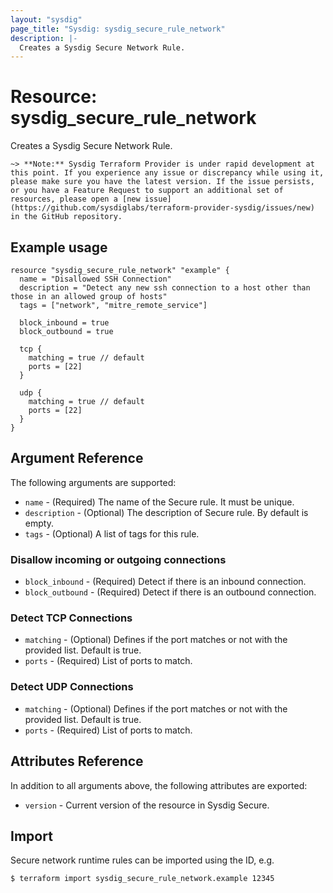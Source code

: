 ```yaml
---
layout: "sysdig"
page_title: "Sysdig: sysdig_secure_rule_network"
description: |-
  Creates a Sysdig Secure Network Rule.
---
```


# Resource: sysdig\_secure\_rule\_network

Creates a Sysdig Secure Network Rule.

`~> **Note:** Sysdig Terraform Provider is under rapid development at this point. If you experience any issue or discrepancy while using it, please make sure you have the latest version. If the issue persists, or you have a Feature Request to support an additional set of resources, please open a [new issue](https://github.com/sysdiglabs/terraform-provider-sysdig/issues/new) in the GitHub repository.`

## Example usage

```hcl
resource "sysdig_secure_rule_network" "example" {
  name = "Disallowed SSH Connection"
  description = "Detect any new ssh connection to a host other than those in an allowed group of hosts"
  tags = ["network", "mitre_remote_service"]

  block_inbound = true
  block_outbound = true

  tcp {
    matching = true // default
    ports = [22]
  }

  udp {
    matching = true // default
    ports = [22]
  }
}

```

## Argument Reference

The following arguments are supported:

* `name` - (Required) The name of the Secure rule. It must be unique.
* `description` - (Optional) The description of Secure rule. By default is empty.
* `tags` - (Optional) A list of tags for this rule.

### Disallow incoming or outgoing connections

* `block_inbound` - (Required) Detect if there is an inbound connection.
* `block_outbound` - (Required) Detect if there is an outbound connection.

### Detect TCP Connections

* `matching` - (Optional) Defines if the port matches or not with the provided list. Default is true.
* `ports` - (Required) List of ports to match.

### Detect UDP Connections

* `matching` - (Optional) Defines if the port matches or not with the provided list. Default is true.
* `ports` - (Required) List of ports to match.

## Attributes Reference

In addition to all arguments above, the following attributes are exported:

* `version` - Current version of the resource in Sysdig Secure.

## Import

Secure network runtime rules can be imported using the ID, e.g.

```
$ terraform import sysdig_secure_rule_network.example 12345
```